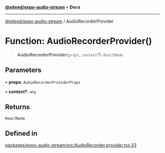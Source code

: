 [**@siteed/expo-audio-stream**](../README.md) • **Docs**

***

[@siteed/expo-audio-stream](../README.md) / AudioRecorderProvider

# Function: AudioRecorderProvider()

> **AudioRecorderProvider**(`props`, `context`?): `ReactNode`

## Parameters

• **props**: `AudioRecorderProviderProps`

• **context?**: `any`

## Returns

`ReactNode`

## Defined in

[packages/expo-audio-stream/src/AudioRecorder.provider.tsx:33](https://github.com/deeeed/expo-audio-stream/blob/d0bf2c28a2371c63f5f2e7cfd6f21402648ae412/packages/expo-audio-stream/src/AudioRecorder.provider.tsx#L33)
